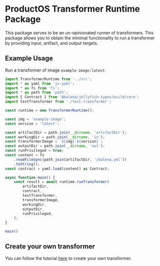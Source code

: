 # ProductOS Transformer Runtime Package

This package serves to be an un-opinionated runner of transformers. This package allows you to obtain the minimal functionality to run a transformer by providing input, artifact, and output targets.

## Example Usage

Run a transformer of image `example-image:latest`:

```js
import TransformerRuntime from '../src';
import * as yaml from 'js-yaml';
import * as fs from 'fs';
import * as path from 'path';
import { Contract } from '@balena/jellyfish-types/build/core';
import testTransformer from './test-transformer';

const runtime = new TransformerRuntime();

const img = 'example-image';
const version = 'latest';

const artifactDir = path.join(__dirname, 'artifactDir');
const workingDir = path.join(__dirname, 'in');
const transformerImage = `${img}:${version}`;
const outputDir = path.join(__dirname, 'out');
const runPrivileged = true;
const content = fs
	.readFileSync(path.join(artifactDir, '/balena.yml'))
	.toString();
const contract = yaml.load(content) as Contract;

async function main() {
	const result = await runtime.runTransformer(
		artifactDir,
		contract,
		testTransformer,
		transformerImage,
		workingDir,
		outputDir,
		runPrivileged,
	);
}

main()
```

## Create your own transformer

You can follow the tutorial [here](https://docs.google.com/document/d/1iPsyXBjnvzG25hNHztIFsUcLDM1gSAIhNTHJDY8pZJ0/) to create your own transformer.

